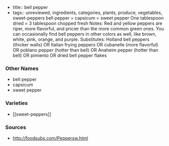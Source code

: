 - title:: bell pepper
- tags:: unreviewed, ingredients, categories, plants, produce, vegetables, sweet-peppers
bell pepper = capsicum = sweet pepper One tablespoon dried = 3 tablespoon chopped fresh Notes: Red and yellow peppers are riper, more flavorful, and pricier than the more common green ones. You can occasionally find bell peppers in other colors as well, like brown, white, pink, orange, and purple. Substitutes: Holland bell peppers (thicker walls) OR Italian frying peppers OR cubanelle (more flavorful) OR poblano pepper (hotter than bell) OR Anaheim pepper (hotter than bell) OR pimiento OR dried bell pepper flakes

### Other Names

* bell pepper
* capsicum
* sweet pepper

### Varieties

* [[sweet-peppers]]

### Sources
* http://foodsubs.com/Peppersw.html
